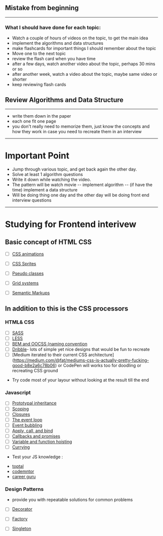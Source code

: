 ## Mistake from beginning
----------------------------
### What I should have done for each topic:
* Watch a couple of hours of videos on the topic, to get the main idea
* implement the algorithms and data structures
* make flashcards for important things I should remember about the topic
* Move one to the next topic
* review the flash card when you have time
* after a few days, watch another video about the topic, perhaps 30
mins or so
* after another week, watch a video about the topic, maybe same video or shorter
* keep reviewing flash cards


## Review Algorithms and Data Structure
------------------------------
* write them down in the paper
* each one fit one page
* you don't really need to memorize them, just know the concepts
and how they work in case you need to recreate them in an interview


-----------
# Important Point
* Jump through various topic, and get back again the other day.
* Solve at least 1 algorithm questions
* Write it down while watching the video.
* The pattern will be watch movie -- implement algorithm -- (if have the time) 
 implement a data structure
* Will be doing thing one day and the other day will be doing front end interview
    questions


--------------


# Studying for Frontend interivew 
## Basic concept of HTML CSS
- [ ] [CSS animations](https://css-tricks.com/almanac/properties/a/animation/)
- [ ] [CSS Sprites](https://css-tricks.com/css-sprites/)
- [ ] [Pseudo classes](https://developer.mozilla.org/en-US/docs/Web/CSS/Pseudo-classes)
- [ ] [Grid systems](https://www.sitepoint.com/understanding-css-grid-systems/)
- [ ] [Semantic Markups](http://www.hongkiat.com/blog/html-5-semantics/)


## In addition to this is the CSS processors
### HTML& CSS
- [ ] [SASS](http://sass-lang.com/guide)
- [ ] [LESS](http://lesscss.org/)
- [ ] [BEM and OOCSS (naming convention ](http://clubmate.fi/oocss-acss-bem-smacss-what-are-they-what-should-i-use/)
- [ ] [Dribble](https://dribbble.com/)- lots of simple yet nice designs that would be fun to recreate
- [ ] [Medium iterated to their current CSS architecture] (https://medium.com/@fat/mediums-css-is-actually-pretty-fucking-good-b8e2a6c78b06) 
    or CodePen will works too for doodling or recreating CSS ground
-  Try code most of your layour without looking at the result till the end


### Javascript
- [ ] [Prototypal inheritance](https://developer.mozilla.org/en-US/docs/Web/JavaScript/Inheritance_and_the_prototype_chain)
- [ ] [Scoping](https://spin.atomicobject.com/2014/10/20/javascript-scope-closures/)
- [ ] [Closures](https://developer.mozilla.org/en-US/docs/Web/JavaScript/Closures)
- [ ] [The event loop](https://developer.mozilla.org/en-US/docs/Web/JavaScript/EventLoop)
- [ ] [Event bubbling](http://javascript.info/bubbling-and-capturing)
- [ ] [Apply, call, and bind](http://javascriptissexy.com/javascript-apply-call-and-bind-methods-are-essential-for-javascript-professionals/)
- [ ] [Callbacks and promises](https://www.quora.com/Whats-the-difference-between-a-promise-and-a-callback-in-Javascript)
- [ ] [Variable and function hoisting](http://adripofjavascript.com/blog/drips/variable-and-function-hoisting)
- [ ] [Currying](https://www.sitepoint.com/currying-in-functional-javascript/)

* Test your JS knowledge :
- [toptal](https://www.toptal.com/javascript/interview-questions)
- [codemntor](https://www.codementor.io/nihantanu/21-essential-javascript-tech-interview-practice-questions-answers-du107p62z)
- [career guru](http://career.guru99.com/top-85-javascript-interview-questions/)


### Design Patterns
* provide you with repeatable solutions for common problems
- [ ] [Decorator](https://addyosmani.com/resources/essentialjsdesignpatterns/book/#decoratorpatternjavascript)
- [ ] [Factory](https://addyosmani.com/resources/essentialjsdesignpatterns/book/#factorypatternjavascript)
- [ ] [Singleton](https://addyosmani.com/resources/essentialjsdesignpatterns/book/#singletonpatternjavascript) 

